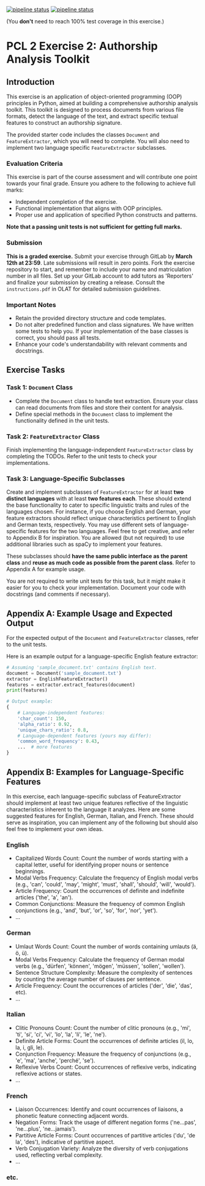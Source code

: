 [![pipeline status](../../../badges/master/pipeline.svg)](../../../-/pipelines)
[![pipeline status](../../../badges/master/coverage.svg)](../../../-/pipelines)

(You **don't** need to reach 100% test coverage in this exercise.)

# PCL 2 Exercise 2: Authorship Analysis Toolkit

## Introduction
This exercise is an application of object-oriented programming (OOP) principles in Python, aimed at building a comprehensive authorship analysis toolkit. This toolkit is designed to process documents from various file formats, detect the language of the text, and extract specific textual features to construct an authorship signature.

The provided starter code includes the classes `Document` and `FeatureExtractor`, which you will need to complete. You will also need to implement two language specific `FeatureExtractor` subclasses. 

### Evaluation Criteria
This exercise is part of the course assessment and will contribute one point towards your final grade. Ensure you adhere to the following to achieve full marks:
- Independent completion of the exercise.
- Functional implementation that aligns with OOP principles.
- Proper use and application of specified Python constructs and patterns.

**Note that a passing unit tests is not sufficient for getting full marks.**

### Submission
**This is a graded exercise.** Submit your exercise through GitLab by **March 12th at 23:59**. Late submissions will result in zero points. Fork the exercise repository to start, and remember to include your name and matriculation number in all files. Set up your GitLab account to add tutors as 'Reporters' and finalize your submission by creating a release. Consult the `instructions.pdf` in OLAT for detailed submission guidelines.

### Important Notes
- Retain the provided directory structure and code templates.
- Do not alter predefined function and class signatures. We have written some tests to help you. If your implementation of the base classes is correct, you should pass all tests.
- Enhance your code's understandability with relevant comments and docstrings.

## Exercise Tasks

### Task 1: `Document` Class

- Complete the `Document` class to handle text extraction. Ensure your class can read documents from files and store their content for analysis.
- Define special methods in the `Document` class to implement the functionality defined in the unit tests.

### Task 2: `FeatureExtractor` Class

Finish implementing the language-independent `FeatureExtractor` class by completing the TODOs. Refer to the unit tests to check your implementations.

### Task 3: Language-Specific Subclasses

Create and implement subclasses of `FeatureExtractor` for at least **two distinct languages** with at least **two features each**. These should extend the base functionality to cater to specific linguistic traits and rules of the languages chosen. For instance, if you choose English and German, your feature extractors should reflect unique characteristics pertinent to English and German texts, respectively. You may use different sets of language-specific features for the two languages. Feel free to get creative, and refer to Appendix B for inspiration. You are allowed (but not required) to use additional libraries such as spaCy to implement your features.

These subclasses should **have the same public interface as the parent class** and **reuse as much code as possible from the parent class**. Refer to Appendix A for example usage.

You are not required to write unit tests for this task, but it might make it easier for you to check your implementation. Document your code with docstrings (and comments if necessary).

## Appendix A: Example Usage and Expected Output

For the expected output of the `Document` and `FeatureExtractor` classes, refer to the unit tests.

Here is an example output for a language-specific English feature extractor:
```python
# Assuming 'sample_document.txt' contains English text.
document = Document('sample_document.txt')
extractor = EnglishFeatureExtractor()
features = extractor.extract_features(document)
print(features)

# Output example:
{
    # Language-independent features:
    'char_count': 150,
    'alpha_ratio': 0.92,
    'unique_chars_ratio': 0.8,
    # Language-dependent features (yours may differ):
    'common_word_frequency': 0.43,
    ...  # more features
}
```

## Appendix B: Examples for Language-Specific Features
In this exercise, each language-specific subclass of FeatureExtractor should implement at least two unique features reflective of the linguistic characteristics inherent to the language it analyzes. Here are some suggested features for English, German, Italian, and French. These should serve as inspiration, you can implement any of the following but should also feel free to implement your own ideas.

### English
- Capitalized Words Count: Count the number of words starting with a capital letter, useful for identifying proper nouns or sentence beginnings.
- Modal Verbs Frequency: Calculate the frequency of English modal verbs (e.g., 'can', 'could', 'may', 'might', 'must', 'shall', 'should', 'will', 'would').
- Article Frequency: Count the occurrences of definite and indefinite articles ('the', 'a', 'an').
- Common Conjunctions: Measure the frequency of common English conjunctions (e.g., 'and', 'but', 'or', 'so', 'for', 'nor', 'yet').
- ...

### German
- Umlaut Words Count: Count the number of words containing umlauts (ä, ö, ü).
- Modal Verbs Frequency: Calculate the frequency of German modal verbs (e.g., 'dürfen', 'können', 'mögen', 'müssen', 'sollen', 'wollen').
- Sentence Structure Complexity: Measure the complexity of sentences by counting the average number of clauses per sentence.
- Article Frequency: Count the occurrences of articles ('der', 'die', 'das', etc).
- ...

### Italian
- Clitic Pronouns Count: Count the number of clitic pronouns (e.g., 'mi', 'ti', 'si', 'ci', 'vi', 'lo', 'la', 'li', 'le', 'ne').
- Definite Article Forms: Count the occurrences of definite articles (il, lo, la, i, gli, le).
- Conjunction Frequency: Measure the frequency of conjunctions (e.g., 'e', 'ma', 'anche', 'perché', 'se').
- Reflexive Verbs Count: Count occurrences of reflexive verbs, indicating reflexive actions or states.
- ...

### French
- Liaison Occurrences: Identify and count occurrences of liaisons, a phonetic feature connecting adjacent words.
- Negation Forms: Track the usage of different negation forms ('ne...pas', 'ne...plus', 'ne...jamais').
- Partitive Article Forms: Count occurrences of partitive articles ('du', 'de la', 'des'), indicative of partitive aspect.
- Verb Conjugation Variety: Analyze the diversity of verb conjugations used, reflecting verbal complexity.
- ...

### etc.
